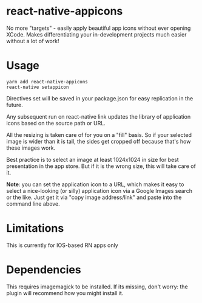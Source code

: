 # react-native-appicons

No more "targets" - easily apply beautiful app icons without ever opening XCode. Makes differentiating your in-development projects much easier without a lot of work!

# Usage

```
yarn add react-native-appicons
react-native setappicon
```

Directives set will be saved in your package.json for easy replication in the future.

Any subsequent run on react-native link updates the library of application icons based on the source path or URL.

All the resizing is taken care of for you on a "fill" basis. So if your selected image is wider than it is tall, the sides get cropped off because that's how these images work.

Best practice is to select an image at least 1024x1024 in size for best presentation in the app store. But if it is the wrong size, this will take care of it.

**Note**: you can set the application icon to a URL, which makes it easy to select a nice-looking (or silly) application icon via a Google Images search or the like. Just get it via "copy image address/link" and paste into the command line above.

# Limitations

This is currently for IOS-based RN apps only

# Dependencies

This requires imagemagick to be installed. If its missing, don't worry: the plugin will recommend how you might install it.

